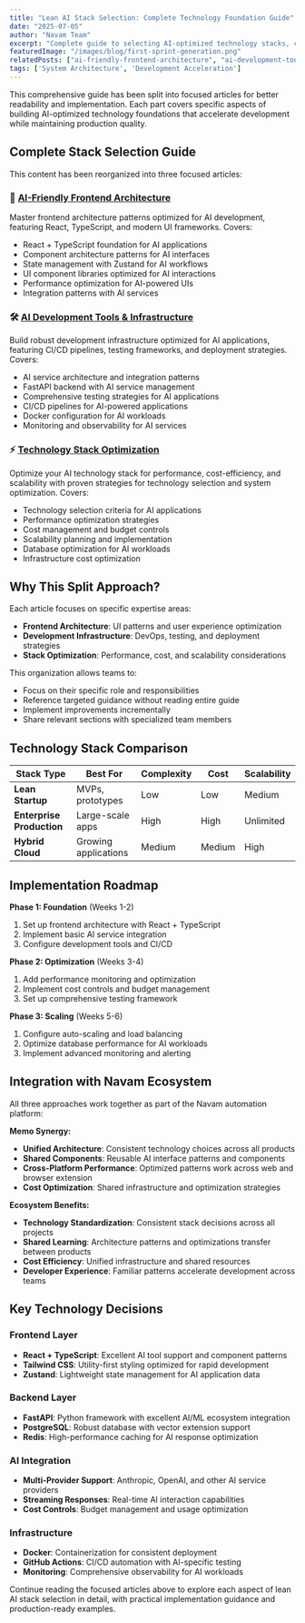 ```yaml
---
title: "Lean AI Stack Selection: Complete Technology Foundation Guide"
date: "2025-07-05"
author: "Navam Team"
excerpt: "Complete guide to selecting AI-optimized technology stacks, covering frontend architecture, development infrastructure, and performance optimization strategies."
featuredImage: "/images/blog/first-sprint-generation.png"
relatedPosts: ["ai-friendly-frontend-architecture", "ai-development-tools-infrastructure", "technology-stack-optimization"]
tags: ['System Architecture', 'Development Acceleration']
---
```


This comprehensive guide has been split into focused articles for better readability and implementation. Each part covers specific aspects of building AI-optimized technology foundations that accelerate development while maintaining production quality.

## Complete Stack Selection Guide

This content has been reorganized into three focused articles:

### 🎨 [AI-Friendly Frontend Architecture](/blog/ai-friendly-frontend-architecture)
Master frontend architecture patterns optimized for AI development, featuring React, TypeScript, and modern UI frameworks. Covers:
- React + TypeScript foundation for AI applications
- Component architecture patterns for AI interfaces
- State management with Zustand for AI workflows
- UI component libraries optimized for AI interactions
- Performance optimization for AI-powered UIs
- Integration patterns with AI services

### 🛠️ [AI Development Tools & Infrastructure](/blog/ai-development-tools-infrastructure)
Build robust development infrastructure optimized for AI applications, featuring CI/CD pipelines, testing frameworks, and deployment strategies. Covers:
- AI service architecture and integration patterns
- FastAPI backend with AI service management
- Comprehensive testing strategies for AI applications
- CI/CD pipelines for AI-powered applications
- Docker configuration for AI workloads
- Monitoring and observability for AI services

### ⚡ [Technology Stack Optimization](/blog/technology-stack-optimization)
Optimize your AI technology stack for performance, cost-efficiency, and scalability with proven strategies for technology selection and system optimization. Covers:
- Technology selection criteria for AI applications
- Performance optimization strategies
- Cost management and budget controls
- Scalability planning and implementation
- Database optimization for AI workloads
- Infrastructure cost optimization

## Why This Split Approach?

Each article focuses on specific expertise areas:
- **Frontend Architecture**: UI patterns and user experience optimization
- **Development Infrastructure**: DevOps, testing, and deployment strategies  
- **Stack Optimization**: Performance, cost, and scalability considerations

This organization allows teams to:
- Focus on their specific role and responsibilities
- Reference targeted guidance without reading entire guide
- Implement improvements incrementally
- Share relevant sections with specialized team members

## Technology Stack Comparison

| Stack Type | Best For | Complexity | Cost | Scalability |
|------------|----------|------------|------|-------------|
| **Lean Startup** | MVPs, prototypes | Low | Low | Medium |
| **Enterprise Production** | Large-scale apps | High | High | Unlimited |
| **Hybrid Cloud** | Growing applications | Medium | Medium | High |

## Implementation Roadmap

**Phase 1: Foundation** (Weeks 1-2)
1. Set up frontend architecture with React + TypeScript
2. Implement basic AI service integration
3. Configure development tools and CI/CD

**Phase 2: Optimization** (Weeks 3-4)
1. Add performance monitoring and optimization
2. Implement cost controls and budget management
3. Set up comprehensive testing framework

**Phase 3: Scaling** (Weeks 5-6)
1. Configure auto-scaling and load balancing
2. Optimize database performance for AI workloads
3. Implement advanced monitoring and alerting

## Integration with Navam Ecosystem

All three approaches work together as part of the Navam automation platform:

**Memo Synergy:**
- **Unified Architecture**: Consistent technology choices across all products
- **Shared Components**: Reusable AI interface patterns and components
- **Cross-Platform Performance**: Optimized patterns work across web and browser extension
- **Cost Optimization**: Shared infrastructure and optimization strategies

**Ecosystem Benefits:**
- **Technology Standardization**: Consistent stack decisions across all projects
- **Shared Learning**: Architecture patterns and optimizations transfer between products
- **Cost Efficiency**: Unified infrastructure and shared resources
- **Developer Experience**: Familiar patterns accelerate development across teams

## Key Technology Decisions

### Frontend Layer
- **React + TypeScript**: Excellent AI tool support and component patterns
- **Tailwind CSS**: Utility-first styling optimized for rapid development
- **Zustand**: Lightweight state management for AI application data

### Backend Layer  
- **FastAPI**: Python framework with excellent AI/ML ecosystem integration
- **PostgreSQL**: Robust database with vector extension support
- **Redis**: High-performance caching for AI response optimization

### AI Integration
- **Multi-Provider Support**: Anthropic, OpenAI, and other AI service providers
- **Streaming Responses**: Real-time AI interaction capabilities
- **Cost Controls**: Budget management and usage optimization

### Infrastructure
- **Docker**: Containerization for consistent deployment
- **GitHub Actions**: CI/CD automation with AI-specific testing
- **Monitoring**: Comprehensive observability for AI workloads

Continue reading the focused articles above to explore each aspect of lean AI stack selection in detail, with practical implementation guidance and production-ready examples.